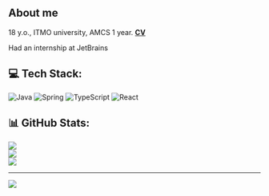 ## About me
18 y.o., ITMO university, AMCS 1 year. **[CV](cv_ru.pdf)**

Had an internship at JetBrains

## 💻 Tech Stack:
![Java](https://img.shields.io/badge/java-%23ED8B00.svg?style=for-the-badge&logo=java&logoColor=white) ![Spring](https://img.shields.io/badge/spring-%236DB33F.svg?style=for-the-badge&logo=spring&logoColor=white)
![TypeScript](https://img.shields.io/badge/typescript-%23007ACC.svg?style=for-the-badge&logo=typescript&logoColor=white) ![React](https://img.shields.io/badge/react-%2320232a.svg?style=for-the-badge&logo=react&logoColor=%2361DAFB)

## 📊 GitHub Stats:
![](https://github-readme-stats.vercel.app/api?username=easylaneof&theme=tokyonight&hide_border=false&include_all_commits=true&count_private=true)<br/>
![](https://github-readme-streak-stats.herokuapp.com/?user=easylaneof&theme=tokyonight&hide_border=false)<br/>
![](https://github-readme-stats.vercel.app/api/top-langs/?username=easylaneof&theme=tokyonight&hide_border=false&include_all_commits=true&count_private=true&layout=compact)

---
[![](https://visitcount.itsvg.in/api?id=easylaneof&icon=2&color=0)](https://visitcount.itsvg.in)
